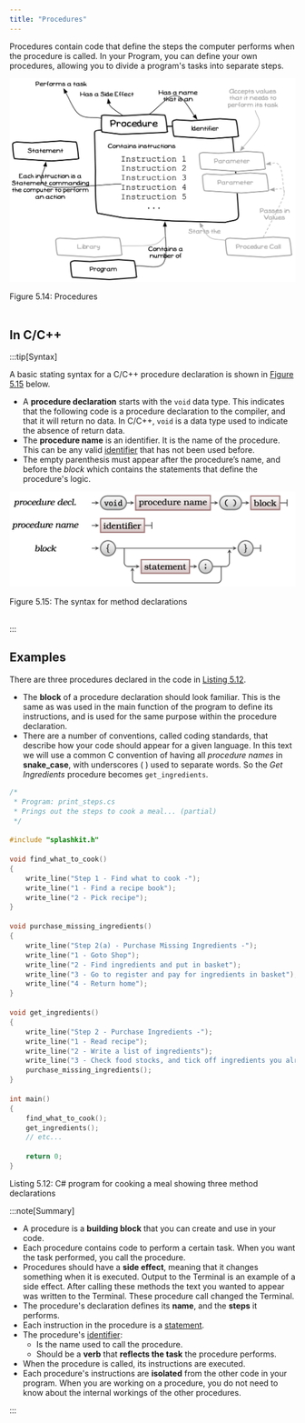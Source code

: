 ```yaml
---
title: "Procedures"
---
```


Procedures contain code that define the steps the computer performs when the procedure is called. In your Program, you can define your own procedures, allowing you to divide a program's tasks into separate steps.

<a id="FigureMethodDeclaration"></a>

![A procedure contains instructions](./images/program-creation/MethodDeclaration.png "Procedures")
<div class="caption"><span class="caption-figure-nbr">Figure 5.14: </span>Procedures</div><br/>

## In C/C++

:::tip[Syntax]

A basic stating syntax for a C/C++ procedure declaration is shown in [Figure 5.15](#MethodDeclarationSyntax) below.

- A **procedure declaration** starts with the `void` data type. This indicates that the following code is a procedure declaration to the compiler, and that it will return no data. In C/C++, `void` is a data type used to indicate the absence of return data.
- The **procedure name** is an identifier. It is the name of the procedure. This can be any valid [identifier](../../../../part-1-instructions/2-communicating-syntax/1-concepts/04-identifier) that has not been used before.
- The empty parenthesis must appear after the procedure’s name, and before the *block* which contains the statements that define the procedure's logic.

<a id="MethodDeclarationSyntax"></a>

![Figure 5.15 The syntax of comments.](./images/program-creation/MethodDeclarationSyntax.png "The syntax for method declarations")
<div class="caption"><span class="caption-figure-nbr">Figure 5.15: </span>The syntax for method declarations</div><br/>

:::

## Examples

There are three procedures declared in the code in [Listing 5.12](#ListingMethodDeclaration).

- The **block** of a procedure declaration should look familiar. This is the same as was used in the main function of the program to define its instructions, and is used for the same purpose within the procedure declaration.
- There are a number of conventions, called coding standards, that describe how your code should appear for a given language. In this text we will use a common C convention of having all *procedure names* in **snake_case**, with underscores ( ) used to separate words. So the *Get Ingredients* procedure becomes `get_ingredients`.


<a id="ListingMethodDeclaration"></a>
```cpp
/*
 * Program: print_steps.cs
 * Prings out the steps to cook a meal... (partial)
 */

#include "splashkit.h"

void find_what_to_cook()
{
    write_line("Step 1 - Find what to cook -");
    write_line("1 - Find a recipe book");
    write_line("2 - Pick recipe");
} 

void purchase_missing_ingredients()
{
    write_line("Step 2(a) - Purchase Missing Ingredients -");
    write_line("1 - Goto Shop");
    write_line("2 - Find ingredients and put in basket");
    write_line("3 - Go to register and pay for ingredients in basket");
    write_line("4 - Return home");
}

void get_ingredients()
{
    write_line("Step 2 - Purchase Ingredients -");
    write_line("1 - Read recipe");
    write_line("2 - Write a list of ingredients");
    write_line("3 - Check food stocks, and tick off ingredients you already have");
    purchase_missing_ingredients();
}

int main()
{
    find_what_to_cook();
    get_ingredients();
    // etc...

    return 0;
}
```

<div class="caption"><span class="caption-figure-nbr">Listing 5.12: </span>C# program for cooking a meal showing three method declarations</div>

:::note[Summary]

- A procedure is a **building block** that you can create and use in your code.
- Each procedure contains code to perform a certain task. When you want the task performed, you call the procedure.
- Procedures should have a **side effect**, meaning that it changes something when it is executed. Output to the Terminal is an example of a side effect. After calling these methods the text you wanted to appear was written to the Terminal. These procedure call changed the Terminal.
- The procedure's declaration defines its **name**, and the **steps** it performs.
- Each instruction in the procedure is a [statement](../../../part-1-instructions/2-communicating-syntax/1-concepts/02-statement).
- The procedure's [identifier](../../../../part-1-instructions/2-communicating-syntax/1-concepts/04-identifier):
  - Is the name used to call the procedure.
  - Should be a **verb** that **reflects the task** the procedure performs.
- When the procedure is called, its instructions are executed.
- Each procedure's instructions are **isolated** from the other code in your program. When you are working on a procedure, you do not need to know about the internal workings of the other procedures.

:::
